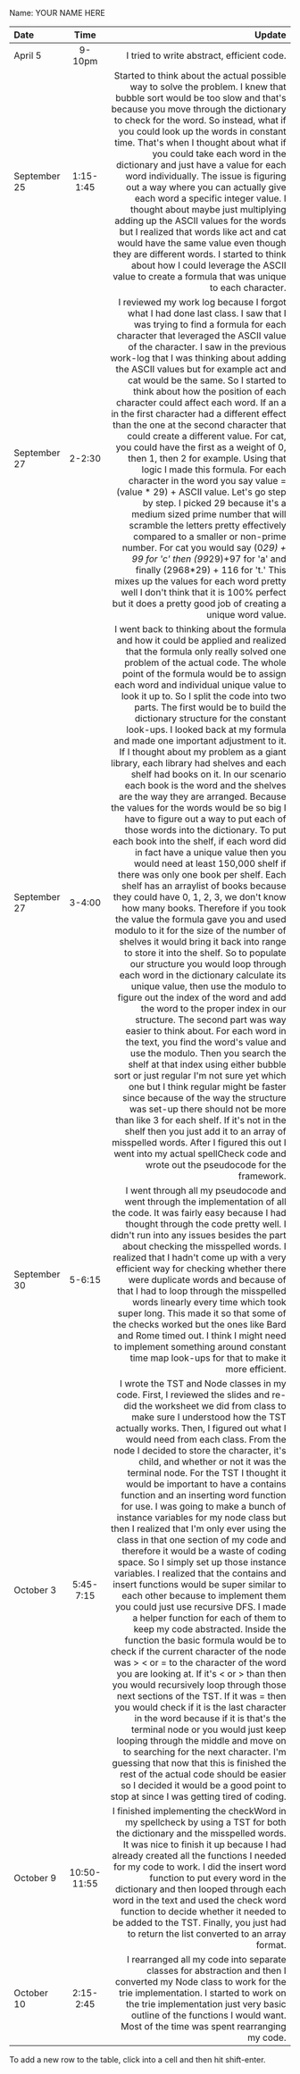 Name: YOUR NAME HERE

| Date         |    Time     |                                                                                                                                                                                                                                                                                                                                                                                                                                                                                                                                                                                                                                                                                                                                                                                                                                                                                                                                                                                                                                                                                                                                                                                                                                                                                                                                                                                                                                                                                                                                                                                                                                                                                                                                                                                                                                                                                                                                                                                                                                             Update |
|:-------------|:-----------:|---------------------------------------------------------------------------------------------------------------------------------------------------------------------------------------------------------------------------------------------------------------------------------------------------------------------------------------------------------------------------------------------------------------------------------------------------------------------------------------------------------------------------------------------------------------------------------------------------------------------------------------------------------------------------------------------------------------------------------------------------------------------------------------------------------------------------------------------------------------------------------------------------------------------------------------------------------------------------------------------------------------------------------------------------------------------------------------------------------------------------------------------------------------------------------------------------------------------------------------------------------------------------------------------------------------------------------------------------------------------------------------------------------------------------------------------------------------------------------------------------------------------------------------------------------------------------------------------------------------------------------------------------------------------------------------------------------------------------------------------------------------------------------------------------------------------------------------------------------------------------------------------------------------------------------------------------------------------------------------------------------------------------------------------------:|
| April 5      |   9-10pm    |                                                                                                                                                                                                                                                                                                                                                                                                                                                                                                                                                                                                                                                                                                                                                                                                                                                                                                                                                                                                                                                                                                                                                                                                                                                                                                                                                                                                                                                                                                                                                                                                                                                                                                                                                                                                                                                                                                                                                                                                         I tried to write abstract, efficient code. |
| September 25 |  1:15-1:45  |                                                                                                                                                                                                                                                                                                                                                                                                                                                                                                                                                                                                                                                                                                                                                                                                                                                                                                                                                                                                                                                                                                                                                                                                                                        Started to think about the actual possible way to solve the problem. I knew that bubble sort would be too slow and that's because you move through the dictionary to check for the word. So instead, what if you could look up the words in constant time. That's when I thought about what if you could take each word in the dictionary and just have a value for each word individually. The issue is figuring out a way where you can actually give each word a specific integer value. I thought about maybe just multiplying adding up the ASCII values for the words but I realized that words like act and cat would have the same value even though they are different words. I started to think about how I could leverage the ASCII value to create a formula that was unique to each character. |
| September 27 |   2-2:30    |                                                                                                                                                                                                                                                                                                                                                                                                                                                                                                                                                                                                                                                                                                                                                                                                                                                                  I reviewed my work log because I forgot what I had done last class. I saw that I was trying to find a formula for each character that leveraged the ASCII value of the character. I saw in the previous work-log that I was thinking about adding the ASCII values but for example act and cat would be the same. So I started to think about how the position of each character could affect each word. If an a in the first character had a different effect than the one at the second character that could create a different value. For cat, you could have the first as a weight of 0, then 1, then 2 for example. Using that logic I made this formula. For each character in the word you say value = (value * 29) + ASCII value. Let's go step by step. I picked 29 because it's a medium sized prime number that will scramble the letters pretty effectively compared to a smaller or non-prime number. For cat you would say (0*29) + 99 for 'c' then (99*29)+97 for 'a' and finally (2968*29) + 116 for 't.' This mixes up the values for each word pretty well I don't think that it is 100% perfect but it does a pretty good job of creating a unique word value. |
| September 27 |   3-4:00    | I went back to thinking about the formula and how it could be applied and realized that the formula only really solved one problem of the actual code. The whole point of the formula would be to assign each word and individual unique value to look it up to. So I split the code into two parts. The first would be to build the dictionary structure for the constant look-ups. I looked back at my formula and made one important adjustment to it. If I thought about my problem as a giant library, each library had shelves and each shelf had books on it. In our scenario each book is the word and the shelves are the way they are arranged. Because the values for the words would be so big I have to figure out a way to put each of those words into the dictionary. To put each book into the shelf, if each word did in fact have a unique value then you would need at least 150,000 shelf if there was only one book per shelf. Each shelf has an arraylist of books because they could have 0, 1, 2, 3, we don't know how many books. Therefore if you took the value the formula gave you and used modulo to it for the size of the number of shelves it would bring it back into range to store it into the shelf. So to populate our structure you would loop through each word in the dictionary calculate its unique value, then use the modulo to figure out the index of the word and add the word to the proper index in our structure. The second part was way easier to think about. For each word in the text, you find the word's value and use the modulo. Then you search the shelf at that index using either bubble sort or just regular I'm not sure yet which one but I think regular might be faster since because of the way the structure was set-up there should not be more than like 3 for each shelf. If it's not in the shelf then you just add it to an array of misspelled words. After I figured this out I went into my actual spellCheck code and wrote out the pseudocode for the framework. |
| September 30 |   5-6:15    |                                                                                                                                                                                                                                                                                                                                                                                                                                                                                                                                                                                                                                                                                                                                                                                                                                                                                                                                                                                                                                                                                                                                                                                                                                                                                                                                                                   I went through all my pseudocode and went through the implementation of all the code. It was fairly easy because I had thought through the code pretty well. I didn't run into any issues besides the part about checking the misspelled words. I realized that I hadn't come up with a very efficient way for checking whether there were duplicate words and because of that I had to loop through the misspelled words linearly every time which took super long. This made it so that some of the checks worked but the ones like Bard and Rome timed out. I think I might need to implement something around constant time map look-ups for that to make it more efficient. |
| October 3    |  5:45-7:15  |                                                                                                                                                                                                                                                                                                                                                                                                                                          I wrote the TST and Node classes in my code. First, I reviewed the slides and re-did the worksheet we did from class to make sure I understood how the TST actually works. Then, I figured out what I would need from each class. From the node I decided to store the character, it's child, and whether or not it was the terminal node. For the TST I thought it would be important to have a contains function and an inserting word function for use. I was going to make a bunch of instance variables for my node class but then I realized that I'm only ever using the class in that one section of my code and therefore it would be a waste of coding space. So I simply set up those instance variables. I realized that the contains and insert functions would be super similar to each other because to implement them you could just use recursive DFS. I made a helper function for each of them to keep my code abstracted. Inside the function the basic formula would be to check if the current character of the node was > < or = to the character of the word you are looking at. If it's < or > than then you would recursively loop through those next sections of the TST. If it was = then you would check if it is the last character in the word because if it is that's the terminal node or you would just keep looping through the middle and move on to searching for the next character. I'm guessing that now that this is finished the rest of the actual code should be easier so I decided it would be a good point to stop at since I was getting tired of coding. |
| October 9    | 10:50-11:55 |                                                                                                                                                                                                                                                                                                                                                                                                                                                                                                                                                                                                                                                                                                                                                                                                                                                                                                                                                                                                                                                                                                                                                                                                                                                                                                                                                                                                                                                                                                                                     I finished implementing the checkWord in my spellcheck by using a TST for both the dictionary and the misspelled words. It was nice to finish it up because I had already created all the functions I needed for my code to work. I did the insert word function to put every word in the dictionary and then looped through each word in the text and used the check word function to decide whether it needed to be added to the TST. Finally, you just had to return the list converted to an array format. |
| October 10   |  2:15-2:45  |                                                                                                                                                                                                                                                                                                                                                                                                                                                                                                                                                                                                                                                                                                                                                                                                                                                                                                                                                                                                                                                                                                                                                                                                                                                                                                                                                                                                                                                                                                                                                                                                                                                                                                                                                         I rearranged all my code into separate classes for abstraction and then I converted my Node class to work for the trie implementation. I started to work on the trie implementation just very basic outline of the functions I would want. Most of the time was spent rearranging my code. |


To add a new row to the table, click into a cell and then hit shift-enter.